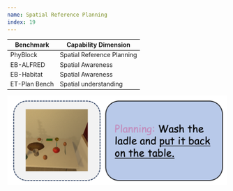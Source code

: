 ```yaml
---
name: Spatial Reference Planning
index: 19
---
```


<div class="row">
<div class="col-8">

| **Benchmark** | **Capability Dimension**   |
|---------------|----------------------------|
| PhyBlock      | Spatial Reference Planning |
| EB-ALFRED     | Spatial Awareness          |
| EB-Habitat    | Spatial Awareness          |
| ET-Plan Bench | Spatial understanding      |

</div>

<div class="col-4">

![alt text](spatialreferenceplanning.png)

</div>

</div>
